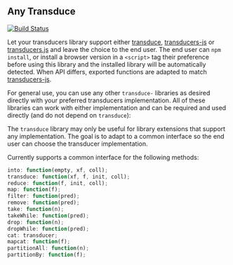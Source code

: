 ## Any Transduce
[![Build Status](https://secure.travis-ci.org/transduce/any-transduce.svg)](http://travis-ci.org/transduce/any-transduce)

Let your transducers library support either [transduce][0], [transducers-js][1] or [transducers.js][2] and leave the choice to the end user. The end user can `npm install`, or install a browser version in a `<script>` tag their preference before using this library and the  installed library will be automatically detected.  When API differs, exported functions are adapted to match [transducers-js][1].

For general use, you can use any other `transduce-` libraries as desired directly with your preferred transducers implementation. All of these libraries can work with either implementation and can be required and used directly (and do not depend on `transduce`):

The `transduce` library may only be useful for library extensions that support any implementation. The goal is to adapt to a common interface so the end user can choose the transducer implementation.

Currently supports a common interface for the following methods:

```javascript
into: function(empty, xf, coll);
transduce: function(xf, f, init, coll);
reduce: function(f, init, coll);
map: function(f);
filter: function(pred);
remove: function(pred);
take: function(n);
takeWhile: function(pred);
drop: function(n);
dropWhile: function(pred);
cat: transducer;
mapcat: function(f);
partitionAll: function(n);
partitionBy: function(f);
```

[0]: https://github.com/transduce/transduce
[1]: https://github.com/cognitect-labs/transducers-js
[2]: https://github.com/jlongster/transducers.js
